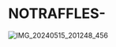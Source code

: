 # NOTRAFFLES-

![IMG_20240515_201248_456](https://github.com/Alfa12345677/NOTRAFFLES-/assets/99698898/a7bd90b9-5d79-4bec-87a2-9ce7f3354755)
